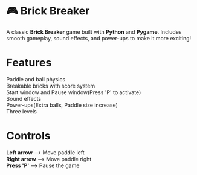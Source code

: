 # 🎮 Brick Breaker

A classic **Brick Breaker** game built with **Python** and **Pygame**. Includes smooth gameplay, sound effects, and power-ups to make it more exciting!

# Features
Paddle and ball physics
<br>
Breakable bricks with score system
<br>
Start window and Pause window(Press 'P' to activate)
<br>
Sound effects
<br>
Power-ups(Extra balls, Paddle size increase)
<br>
Three levels

# Controls
**Left arrow** --> Move paddle left
<br>
**Right arrow** --> Move paddle right
<br>
**Press 'P'** --> Pause the game
